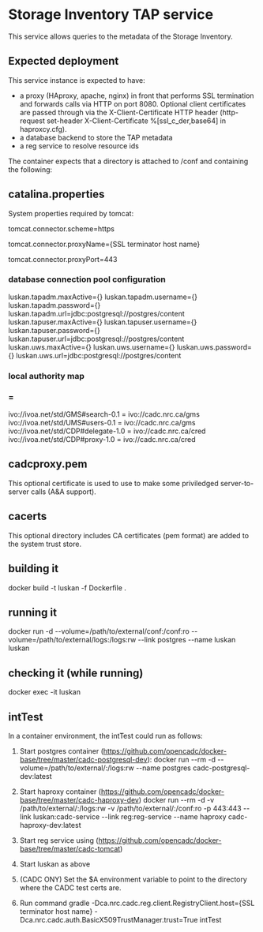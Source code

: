 # Storage Inventory TAP service

This service allows queries to the metadata of the Storage Inventory.

## Expected deployment
This service instance is expected to have:
- a proxy (HAproxy, apache, nginx) in front that performs SSL termination and forwards calls via HTTP on port 8080. Optional client certificates are passed through 
via the X-Client-Certificate HTTP header (http-request set-header X-Client-Certificate %[ssl_c_der,base64]
in haproxcy.cfg).
- a database backend to store the TAP metadata
- a reg service to resolve resource ids


The container expects that a directory is attached to /conf and containing the following:

## catalina.properties
System properties required by tomcat:

tomcat.connector.scheme=https

tomcat.connector.proxyName={SSL terminator host name}

tomcat.connector.proxyPort=443

### database connection pool configuration
luskan.tapadm.maxActive={}
luskan.tapadm.username={}
luskan.tapadm.password={}
luskan.tapadm.url=jdbc:postgresql://postgres/content
luskan.tapuser.maxActive={}
luskan.tapuser.username={}
luskan.tapuser.password={}
luskan.tapuser.url=jdbc:postgresql://postgres/content
luskan.uws.maxActive={}
luskan.uws.username={}
luskan.uws.password={}
luskan.uws.url=jdbc:postgresql://postgres/content

### local authority map
###
### <base standardID> = <authority>
ivo://ivoa.net/std/GMS#search-0.1 = ivo://cadc.nrc.ca/gms           
ivo://ivoa.net/std/UMS#users-0.1 = ivo://cadc.nrc.ca/gms                     
ivo://ivoa.net/std/CDP#delegate-1.0 = ivo://cadc.nrc.ca/cred
ivo://ivoa.net/std/CDP#proxy-1.0 = ivo://cadc.nrc.ca/cred


## cadcproxy.pem 
This optional certificate is used to use to make some priviledged server-to-server calls (A&A support).

## cacerts
This optional directory includes CA certificates (pem format) are added to the system trust store.

## building it
docker build -t luskan -f Dockerfile .

## running it
docker run -d --volume=/path/to/external/conf:/conf:ro --volume=/path/to/external/logs:/logs:rw --link postgres --name luskan luskan

## checking it (while running)
docker exec -it luskan

## intTest
In a container environment, the intTest could run as follows:
1. Start postgres container (https://github.com/opencadc/docker-base/tree/master/cadc-postgresql-dev):
    docker run --rm -d --volume=/path/to/external/:/logs:rw --name postgres cadc-postgresql-dev:latest

2. Start haproxy container (https://github.com/opencadc/docker-base/tree/master/cadc-haproxy-dev)
    docker run --rm -d -v /path/to/external/:/logs:rw -v /path/to/external/:/conf:ro -p 443:443 --link luskan:cadc-service --link reg:reg-service --name haproxy cadc-haproxy-dev:latest

3. Start reg service using (https://github.com/opencadc/docker-base/tree/master/cadc-tomcat)
4. Start luskan as above
5. (CADC ONY) Set the $A environment variable to point to the directory where the CADC test certs are. 
6. Run command
gradle -Dca.nrc.cadc.reg.client.RegistryClient.host={SSL terminator host name}  -Dca.nrc.cadc.auth.BasicX509TrustManager.trust=True intTest
